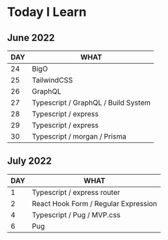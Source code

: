 # Today I Learn

## June 2022

| DAY | WHAT                                |
| --- | ----------------------------------- |
| 24  | BigO                                |
| 25  | TailwindCSS                         |
| 26  | GraphQL                             |
| 27  | Typescript / GraphQL / Build System |
| 28  | Typescript / express                |
| 29  | Typescript / express                |
| 30  | Typescript / morgan / Prisma        |

## July 2022

| DAY | WHAT                                 |
| --- | ------------------------------------ |
| 1   | Typescript / express router          |
| 2   | React Hook Form / Regular Expression |
| 4   | Typescript / Pug / MVP.css           |
| 6   | Pug                                  |
